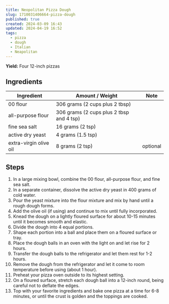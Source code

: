 ```yaml
---
title: Neopolitan Pizza Dough
slug: 1710031406664-pizza-dough
published: true
created: 2024-03-09 16:43
updated: 2024-04-19 16:52
tags:
  - pizza
  - dough
  - Italian
  - Neapolitan
---
```


**Yield:** Four 12-inch pizzas

## Ingredients

| Ingredient             | Amount / Weight                          | Note     |
| ---------------------- | ---------------------------------------- | -------- |
| 00 flour               | 306 grams (2 cups plus 2 tbsp)           |          |
| all-purpose flour      | 306 grams (2 cups plus 2 tbsp and 4 tsp) |          |
| fine sea salt          | 16 grams (2 tsp)                         |          |
| active dry yeast       | 4 grams (1.5 tsp)                        |          |
| extra-virgin olive oil | 8 grams (2 tsp)                          | optional |

## Steps

1. In a large mixing bowl, combine the 00 flour, all-purpose flour, and fine sea salt.
2. In a separate container, dissolve the active dry yeast in 400 grams of cold water.
3. Pour the yeast mixture into the flour mixture and mix by hand until a rough dough forms.
4. Add the olive oil (if using) and continue to mix until fully incorporated.
5. Knead the dough on a lightly floured surface for about 10-15 minutes until it becomes smooth and elastic.
6. Divide the dough into 4 equal portions.
7. Shape each portion into a ball and place them on a floured surface or tray.
8. Place the dough balls in an oven with the light on and let rise for 2 hours.
9. Transfer the dough balls to the refrigerator and let them rest for 1-2 hours.
10. Remove the dough from the refrigerator and let it come to room temperature before using (about 1 hour).
11. Preheat your pizza oven outside to its highest setting.
12. On a floured surface, stretch each dough ball into a 12-inch round, being careful not to deflate the edges.
13. Top with your favorite ingredients and bake one pizza at a time for 6-8 minutes, or until the crust is golden and the toppings are cooked.
